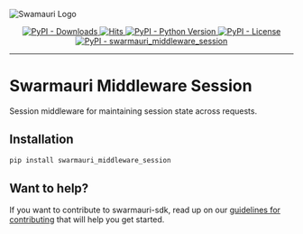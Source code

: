 ![Swamauri Logo](https://res.cloudinary.com/dbjmpekvl/image/upload/v1730099724/Swarmauri-logo-lockup-2048x757_hww01w.png)

<p align="center">
    <a href="https://pypi.org/project/swarmauri_middleware_session/">
        <img src="https://img.shields.io/pypi/dm/swarmauri_middleware_session" alt="PyPI - Downloads"/>
    </a>
    <a href="https://hits.sh/github.com/swarmauri/swarmauri-sdk/tree/master/pkgs/standards/swarmauri_middleware_session/">
        <img alt="Hits" src="https://hits.sh/github.com/swarmauri/swarmauri-sdk/tree/master/pkgs/standards/swarmauri_middleware_session.svg"/>
    </a>
    <a href="https://pypi.org/project/swarmauri_middleware_session/">
        <img src="https://img.shields.io/pypi/pyversions/swarmauri_middleware_session" alt="PyPI - Python Version"/>
    </a>
    <a href="https://pypi.org/project/swarmauri_middleware_session/">
        <img src="https://img.shields.io/pypi/l/swarmauri_middleware_session" alt="PyPI - License"/>
    </a>
    <a href="https://pypi.org/project/swarmauri_middleware_session/">
        <img src="https://img.shields.io/pypi/v/swarmauri_middleware_session?label=swarmauri_middleware_session&color=green" alt="PyPI - swarmauri_middleware_session"/>
    </a>
</p>

---

# Swarmauri Middleware Session

Session middleware for maintaining session state across requests.

## Installation

```bash
pip install swarmauri_middleware_session
```

## Want to help?

If you want to contribute to swarmauri-sdk, read up on our [guidelines for contributing](https://github.com/swarmauri/swarmauri-sdk/blob/master/contributing.md) that will help you get started.
